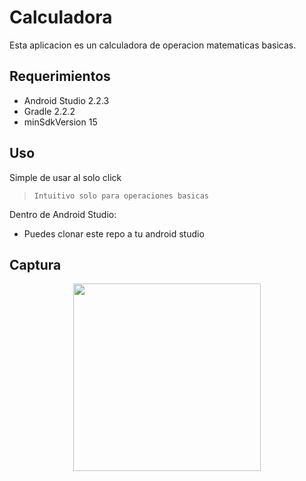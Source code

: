 Calculadora 
========================

Esta aplicacion es un calculadora de operacion matematicas basicas.


Requerimientos
------------

  * Android Studio 2.2.3
  * Gradle 2.2.2
  * minSdkVersion 15

Uso
---------
Simple de usar al solo click
>
>     Intuitivo solo para operaciones basicas

Dentro de Android Studio:

* Puedes clonar este repo a tu android studio

Captura
---------

<div align="center">
    <center>
        <img src="/img/screenshot.jpg" width="300">
    </center>
</div>
<br><br>
